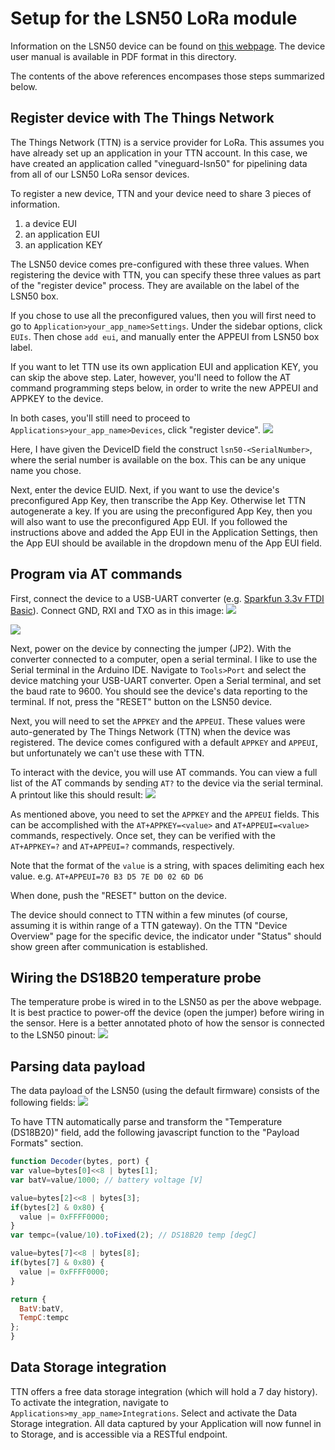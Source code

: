 # Setup for the LSN50 LoRa module
Information on the LSN50 device can be found on [this webpage](https://wiki.dragino.com/index.php?title=Lora_Sensor_Node-LSN50).
The device user manual is available in PDF format in this directory.

The contents of the above references encompases those steps summarized below.

## Register device with The Things Network
The Things Network (TTN) is a service provider for LoRa.
This assumes you have already set up an application in your TTN account.
In this case, we have created an application called "vineguard-lsn50" for pipelining data from all of our LSN50 LoRa sensor devices.

To register a new device, TTN and your device need to share 3 pieces of information.
1. a device EUI
2. an application EUI
3. an application KEY

The LSN50 device comes pre-configured with these three values.
When registering the device with TTN, you can specify these three values as part of the "register device" process.
They are available on the label of the LSN50 box.

If you chose to use all the preconfigured values, then you will first need to go to `Application>your_app_name>Settings`.
Under the sidebar options, click `EUIs`. 
Then chose `add eui`, and manually enter the APPEUI from LSN50 box label.

If you want to let TTN use its own application EUI and application KEY, you can skip the above step.
Later, however, you'll need to follow the AT command programming steps below, in order to write the new APPEUI and APPKEY to the device.

In both cases, you'll still need to proceed to `Applications>your_app_name>Devices`, click "register device".
![](../.images/initial_device_registration.png)

Here, I have given the DeviceID field the construct `lsn50-<SerialNumber>`, where the serial number is available on the box.
This can be any unique name you chose.

Next, enter the device EUID.
Next, if you want to use the device's preconfigured App Key, then transcribe the App Key.  Otherwise let TTN autogenerate a key.
If you are using the preconfigured App Key, then you will also want to use the preconfigured App EUI.
If you followed the instructions above and added the App EUI in the Application Settings, 
then the App EUI should be available in the dropdown menu of the App EUI field.

## Program via AT commands
First, connect the device to a USB-UART converter (e.g. [Sparkfun 3.3v FTDI Basic](https://www.sparkfun.com/products/9873)).
Connect GND, RXI and TXO as in this image:
![](../.images/uart_serial_pinout.jpg)

![](../.images/lsn50_pinout.png)

Next, power on the device by connecting the jumper (JP2).
With the converter connected to a computer, open a serial terminal. 
I like to use the Serial terminal in the Arduino IDE.
Navigate to `Tools>Port` and select the device matching your USB-UART converter.
Open a Serial terminal, and set the baud rate to 9600.
You should see the device's data reporting to the terminal.
If not, press the "RESET" button on the LSN50 device.

Next, you will need to set the `APPKEY` and the `APPEUI`.
These values were auto-generated by The Things Network (TTN)  when the device was registered.
The device comes configured with a default `APPKEY` and `APPEUI`, but unfortunately we can't use these with TTN.

To interact with the device, you will use AT commands.
You can view a full list of the AT commands by sending `AT?` to the device via the serial terminal.
A printout like this should result:
![](../.images/all_at_cmds.png)

As mentioned above, you need to set the `APPKEY` and the `APPEUI` fields.
This can be accomplished with the `AT+APPKEY=<value>` and `AT+APPEUI=<value>` commands, respectively.
Once set, they can be verified with the `AT+APPKEY=?` and `AT+APPEUI=?` commands, respectively.

Note that the format of the `value` is a string, with spaces delimiting each hex value.
e.g. `AT+APPEUI=70 B3 D5 7E D0 02 6D D6`

When done, push the "RESET" button on the device.

The device should connect to TTN within a few minutes (of course, assuming it is within range of a TTN gateway). 
On the TTN "Device Overview" page for the specific device, the indicator under "Status" should show green after communication is established.

## Wiring the DS18B20 temperature probe 
The temperature probe is wired in to the LSN50 as per the above webpage.
It is best practice to power-off the device (open the jumper) before wiring in the sensor.
Here is a better annotated photo of how the sensor is connected to the LSN50 pinout:
![](../.images/temp_sensor_pinout.jpg)

## Parsing data payload
The data payload of the LSN50 (using the default firmware) consists of the following fields:
![](../.images/payload.png)

To have TTN automatically parse and transform the "Temperature (DS18B20)" field, 
add the following javascript function to the "Payload Formats" section.

```javascript
function Decoder(bytes, port) {
var value=bytes[0]<<8 | bytes[1];
var batV=value/1000; // battery voltage [V]

value=bytes[2]<<8 | bytes[3];
if(bytes[2] & 0x80) {
  value |= 0xFFFF0000;
}
var tempc=(value/10).toFixed(2); // DS18B20 temp [degC]

value=bytes[7]<<8 | bytes[8];
if(bytes[7] & 0x80) {
  value |= 0xFFFF0000;
}

return {
  BatV:batV,
  TempC:tempc
};
}
```

## Data Storage integration
TTN offers a free data storage integration (which will hold a 7 day history).
To activate the integration, navigate to `Applications>my_app_name>Integrations`.
Select and activate the Data Storage integration.
All data captured by your Application will now funnel in to Storage, and is accessible via a RESTful endpoint.
